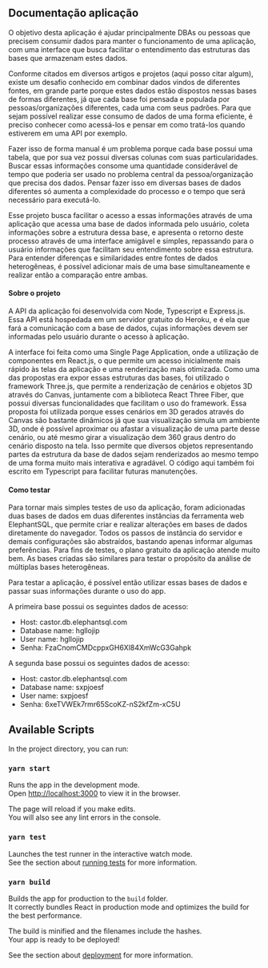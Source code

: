 ## Documentação aplicação

O objetivo desta aplicação é ajudar principalmente DBAs ou pessoas que precisem consumir dados para manter o funcionamento de uma aplicação, com uma interface que busca facilitar o entendimento das estruturas das bases que armazenam estes dados.

Conforme citados em diversos artigos e projetos (aqui posso citar algum), existe um desafio conhecido em combinar dados vindos de diferentes fontes, em grande parte porque estes dados estão dispostos nessas bases de formas diferentes, já que cada base foi pensada e populada por pessoas/organizações diferentes, cada uma com seus padrões. Para que sejam possível realizar esse consumo de dados de uma forma eficiente, é preciso conhecer como acessá-los e pensar em como tratá-los quando estiverem em uma API por exemplo. 

Fazer isso de forma manual é um problema porque cada base possui uma tabela, que por sua vez possui diversas colunas com suas particularidades. Buscar essas informações consome uma quantidade considerável de tempo que poderia ser usado no problema central da pessoa/organização que precisa dos dados. Pensar fazer isso em diversas bases de dados diferentes só aumenta a complexidade do processo e o tempo que será necessário para executá-lo.

Esse projeto busca facilitar o acesso a essas informações através de uma aplicação que acessa uma base de dados informada pelo usuário, coleta informações sobre a estrutura dessa base, e apresenta o retorno deste processo através de uma interface amigável e simples, repassando para o usuário informações que facilitam seu entendimento sobre essa estrutura. Para entender diferenças e similaridades entre fontes de dados heterogêneas, é possível adicionar mais de uma base simultaneamente e realizar então a comparação entre ambas.

#### Sobre o projeto

A API da aplicação foi desenvolvida com Node, Typescript e Express.js. Essa API está hospedada em um servidor gratuito do Heroku, e é ela que fará a comunicação com a base de dados, cujas informações devem ser informadas pelo usuário durante o acesso à aplicação.

A interface foi feita como uma Single Page Application, onde a utilização de componentes em React.js, o que permite um acesso inicialmente mais rápido às telas da aplicação e uma renderização mais otimizada. 
Como uma das propostas era expor essas estruturas das bases, foi utilizado o framework Three.js, que permite a renderização de cenários e objetos 3D através do Canvas, juntamente com a biblioteca React Three Fiber, que possui diversas funcionalidades que facilitam o uso do framework. Essa proposta foi utilizada porque esses cenários em 3D gerados através do Canvas são bastante dinâmicos já que sua visualização simula um ambiente 3D, onde é possível aproximar ou afastar a visualização de uma parte desse cenário, ou até mesmo girar a visualização dem 360 graus dentro do cenário disposto na tela. Isso permite que diversos objetos representando partes da estrutura da base de dados sejam renderizados ao mesmo tempo de uma forma muito mais interativa e agradável. O código aqui também foi escrito em Typescript para facilitar futuras manutenções.

#### Como testar

Para tornar mais simples testes de uso da aplicação, foram adicionadas duas bases de dados em duas diferentes instâncias da ferramenta web ElephantSQL, que permite criar e realizar alterações em bases de dados diretamente do navegador. Todos os passos de instância do servidor e demais configurações são abstraídos, bastando apenas informar algumas preferências. Para fins de testes, o plano gratuito da aplicação atende muito bem. As bases criadas são similares para testar o propósito da análise de múltiplas bases heterogêneas. 

Para testar a aplicação, é possível então utilizar essas bases de dados e passar suas informações durante o uso do app.

A primeira base possui os seguintes dados de acesso:
- Host: castor.db.elephantsql.com
- Database name: hgllojip
- User name: hgllojip
- Senha: FzaCnomCMDcppxGH6Xl84XmWcG3Gahpk

A segunda base possui os seguintes dados de acesso:
- Host: castor.db.elephantsql.com
- Database name: sxpjoesf
- User name: sxpjoesf
- Senha: 6xeTVWEk7rmr65ScoKZ-nS2kfZm-xC5U

## Available Scripts

In the project directory, you can run:

### `yarn start`

Runs the app in the development mode.\
Open [http://localhost:3000](http://localhost:3000) to view it in the browser.

The page will reload if you make edits.\
You will also see any lint errors in the console.

### `yarn test`

Launches the test runner in the interactive watch mode.\
See the section about [running tests](https://facebook.github.io/create-react-app/docs/running-tests) for more information.

### `yarn build`

Builds the app for production to the `build` folder.\
It correctly bundles React in production mode and optimizes the build for the best performance.

The build is minified and the filenames include the hashes.\
Your app is ready to be deployed!

See the section about [deployment](https://facebook.github.io/create-react-app/docs/deployment) for more information.

